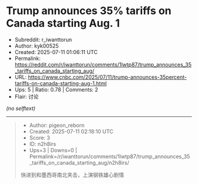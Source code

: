 # Trump announces 35% tariffs on Canada starting Aug. 1

- Subreddit: r_iwanttorun
- Author: kyk00525
- Created: 2025-07-11 01:06:11 UTC
- Permalink: https://reddit.com/r/iwanttorun/comments/1lwtp87/trump_announces_35_tariffs_on_canada_starting_aug/
- URL: https://www.cnbc.com/2025/07/11/trump-announces-35percent-tariffs-on-canada-starting-aug-1.html
- Ups: 5 | Ratio: 0.78 | Comments: 2
- Flair: 讨论

_(no selftext)_

---

> - Author: pigeon_reborn
> - Created: 2025-07-11 02:18:10 UTC
> - Score: 3
> - ID: n2h8irs
> - Ups=3 | Downs=0 | Permalink=/r/iwanttorun/comments/1lwtp87/trump_announces_35_tariffs_on_canada_starting_aug/n2h8irs/
>
> 快进到和墨西哥南北夹击，上演钢铁雄心剧情
